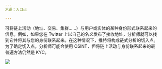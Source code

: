 ```yaml
---
术语：入口点

---
```

可将链上活动（地址、交易、集群......）与用户或实体的某种身份形式联系起来的信息。例如，如果您在 Twitter 上以自己的名义发布了接收地址，分析师就可以找到它并将其与您的身份联系起来。在这种情况下，推特将构成链式分析的切入点。为了确定切入点，分析师可能会使用 OSINT，但将链上活动与身份联系起来的最普遍方法仍然是 KYC。

![](../../dictionnaire/assets/28.webp)